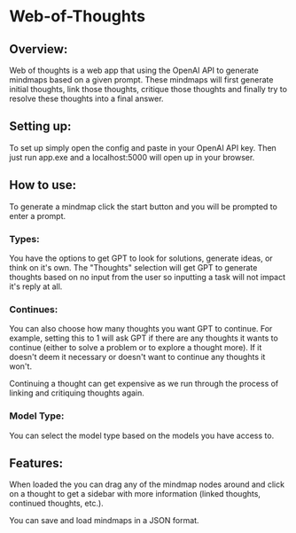 


# Web-of-Thoughts

## Overview:
Web of thoughts is a web app that using the OpenAI API to generate mindmaps based on a given prompt. These mindmaps will first generate initial thoughts, link those thoughts, critique those thoughts and finally try to resolve these thoughts into a final answer.

## Setting up:
To set up simply open the config and paste in your OpenAI API key. Then just run app.exe and a localhost:5000 will open up in your browser.

## How to use:
To generate a mindmap click the start button and you will be prompted to enter a prompt. 

### Types:
You have the options to get GPT to look for solutions, generate ideas, or think on it's own. The "Thoughts" selection will get GPT to generate thoughts based on no input from the user so inputting a task will not impact it's reply at all.

### Continues:
You can also choose how many thoughts you want GPT to continue. For example, setting this to 1 will ask GPT if there are any thoughts it wants to continue (either to solve a problem or to explore a thought more). If it doesn't deem it necessary or doesn't want to continue any thoughts it won't.

Continuing a thought can get expensive as we run through the process of linking and critiquing thoughts again.

### Model Type:
You can select the model type based on the models you have access to.

## Features:
When loaded the you can drag any of the mindmap nodes around and click on a thought to get a sidebar with more information (linked thoughts, continued thoughts, etc.).

You can save and load mindmaps in a JSON format.
